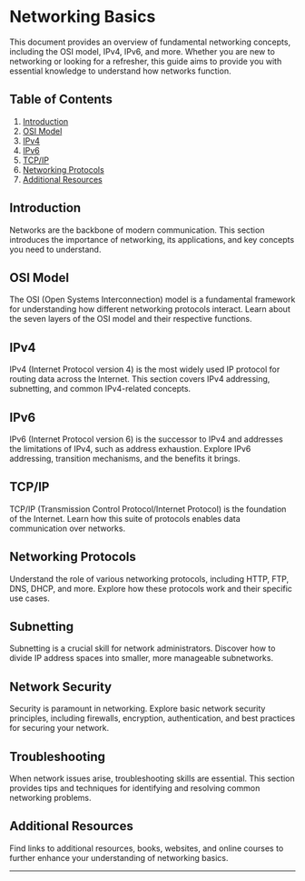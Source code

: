 # Networking Basics

This document provides an overview of fundamental networking concepts, including the OSI model, IPv4, IPv6, and more. Whether you are new to networking or looking for a refresher, this guide aims to provide you with essential knowledge to understand how networks function.

## Table of Contents

1. [Introduction](#introduction)
2. [OSI Model](#osi-model)
3. [IPv4](#ipv4)
4. [IPv6](#ipv6)
5. [TCP/IP](#tcpip)
6. [Networking Protocols](#networking-protocols)
7. [Additional Resources](#additional-resources)

## Introduction

Networks are the backbone of modern communication. This section introduces the importance of networking, its applications, and key concepts you need to understand.

## OSI Model

The OSI (Open Systems Interconnection) model is a fundamental framework for understanding how different networking protocols interact. Learn about the seven layers of the OSI model and their respective functions.

## IPv4

IPv4 (Internet Protocol version 4) is the most widely used IP protocol for routing data across the Internet. This section covers IPv4 addressing, subnetting, and common IPv4-related concepts.

## IPv6

IPv6 (Internet Protocol version 6) is the successor to IPv4 and addresses the limitations of IPv4, such as address exhaustion. Explore IPv6 addressing, transition mechanisms, and the benefits it brings.

## TCP/IP

TCP/IP (Transmission Control Protocol/Internet Protocol) is the foundation of the Internet. Learn how this suite of protocols enables data communication over networks.

## Networking Protocols

Understand the role of various networking protocols, including HTTP, FTP, DNS, DHCP, and more. Explore how these protocols work and their specific use cases.

## Subnetting

Subnetting is a crucial skill for network administrators. Discover how to divide IP address spaces into smaller, more manageable subnetworks.

## Network Security

Security is paramount in networking. Explore basic network security principles, including firewalls, encryption, authentication, and best practices for securing your network.

## Troubleshooting

When network issues arise, troubleshooting skills are essential. This section provides tips and techniques for identifying and resolving common networking problems.

## Additional Resources

Find links to additional resources, books, websites, and online courses to further enhance your understanding of networking basics.

---